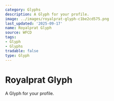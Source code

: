 ```yaml
---
category: Glyphs
description: A Glyph for your profile.
image: ../images/royalprat-glyph-c1be2cd575.png
last_updated: '2025-09-17'
name: Royalprat Glyph
source: WFCD
tags:
- Glyph
- Glyphs
tradable: false
type: Glyph
---
```


# Royalprat Glyph

A Glyph for your profile.

